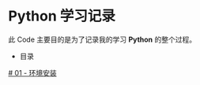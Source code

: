 # Python 学习记录

此 Code 主要目的是为了记录我的学习 **Python** 的整个过程。

- 目录

[# 01 - 环境安装](/src/day01/1.env%20install.md#01---环境安装)
